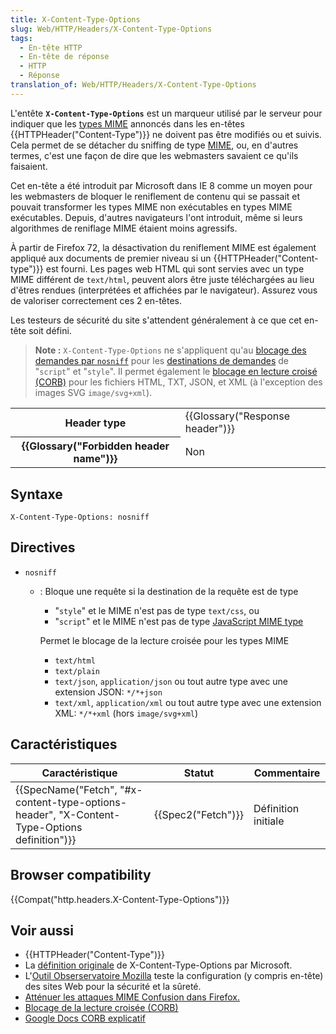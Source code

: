 ```yaml
---
title: X-Content-Type-Options
slug: Web/HTTP/Headers/X-Content-Type-Options
tags:
  - En-tête HTTP
  - En-tête de réponse
  - HTTP
  - Réponse
translation_of: Web/HTTP/Headers/X-Content-Type-Options
---
```

L'entête **`X-Content-Type-Options`** est un marqueur utilisé par le serveur pour indiquer que les [types MIME](https://developer.mozilla.org/en-US/docs/Web/HTTP/Basics_of_HTTP/MIME_types) annoncés dans les en-têtes {{HTTPHeader("Content-Type")}} ne doivent pas être modifiés ou et suivis. Cela permet de se détacher du sniffing de type [MIME](https://developer.mozilla.org/en-US/docs/Web/HTTP/Basics_of_HTTP/MIME_types#MIME_sniffing), ou, en d'autres termes, c'est une façon de dire que les webmasters savaient ce qu'ils faisaient.

Cet en-tête a été introduit par Microsoft dans IE 8 comme un moyen pour les webmasters de bloquer le reniflement de contenu qui se passait et pouvait transformer les types MIME non exécutables en types MIME exécutables. Depuis, d'autres navigateurs l'ont introduit, même si leurs algorithmes de reniflage MIME étaient moins agressifs.

À partir de Firefox 72, la désactivation du reniflement MIME est également appliqué aux documents de premier niveau si un {{HTTPHeader("Content-type")}} est fourni. Les pages web HTML qui sont servies avec un type MIME différent de `text/html`, peuvent alors être juste téléchargées au lieu d'êtres rendues (interprétées et affichées par le navigateur). Assurez vous de valoriser correctement ces 2 en-têtes.

Les testeurs de sécurité du site s'attendent généralement à ce que cet en-tête soit défini.

> **Note :** `X-Content-Type-Options` ne s'appliquent qu'au [blocage des demandes par `nosniff`](https://fetch.spec.whatwg.org/#should-response-to-request-be-blocked-due-to-nosniff?) pour les [destinations de demandes](https://fetch.spec.whatwg.org/#concept-request-destination) de  "`script`" et "`style`". Il permet également le [blocage en lecture croisé (CORB)](https://chromium.googlesource.com/chromium/src/+/master/services/network/cross_origin_read_blocking_explainer.md#what-types-of-content-are-protected-by-corb) pour les fichiers HTML, TXT, JSON, et XML (à l'exception des images SVG `image/svg+xml`).

<table class="properties">
  <tbody>
    <tr>
      <th scope="row">Header type</th>
      <td>{{Glossary("Response header")}}</td>
    </tr>
    <tr>
      <th scope="row">{{Glossary("Forbidden header name")}}</th>
      <td>Non</td>
    </tr>
  </tbody>
</table>

## Syntaxe

    X-Content-Type-Options: nosniff

## Directives

- `nosniff`

  - : Bloque une requête si la destination de la requête est de type

    - "`style`" et le MIME n'est pas de type `text/css`, ou
    - "`script`" et le MIME n'est pas de type [JavaScript MIME type](https://html.spec.whatwg.org/multipage/scripting.html#javascript-mime-type)

    Permet le blocage de la lecture croisée pour les types MIME

    - `text/html`
    - `text/plain`
    - `text/json`, `application/json` ou tout autre type avec une extension JSON: `*/*+json`
    - `text/xml`, `application/xml` ou tout autre type avec une extension XML: `*/*+xml` (hors `image/svg+xml`)

## Caractéristiques

| Caractéristique                                                                                                              | Statut                   | Commentaire         |
| ---------------------------------------------------------------------------------------------------------------------------- | ------------------------ | ------------------- |
| {{SpecName("Fetch", "#x-content-type-options-header", "X-Content-Type-Options definition")}} | {{Spec2("Fetch")}} | Définition initiale |

## Browser compatibility

{{Compat("http.headers.X-Content-Type-Options")}}

## Voir aussi

- {{HTTPHeader("Content-Type")}}
- La [définition originale](https://blogs.msdn.microsoft.com/ie/2008/09/02/ie8-security-part-vi-beta-2-update/) de X-Content-Type-Options par Microsoft.
- L'[Outil Obserservatoire Mozilla](https://observatory.mozilla.org/) teste la configuration (y compris en-tête) des sites Web pour la sécurité et la sûreté.
- [Atténuer les attaques MIME Confusion dans Firefox.](https://blog.mozilla.org/security/2016/08/26/mitigating-mime-confusion-attacks-in-firefox/)
- [Blocage de la lecture croisée (CORB)](https://fetch.spec.whatwg.org/#corb)
- [Google Docs CORB explicatif](https://chromium.googlesource.com/chromium/src/+/master/services/network/cross_origin_read_blocking_explainer.md)
